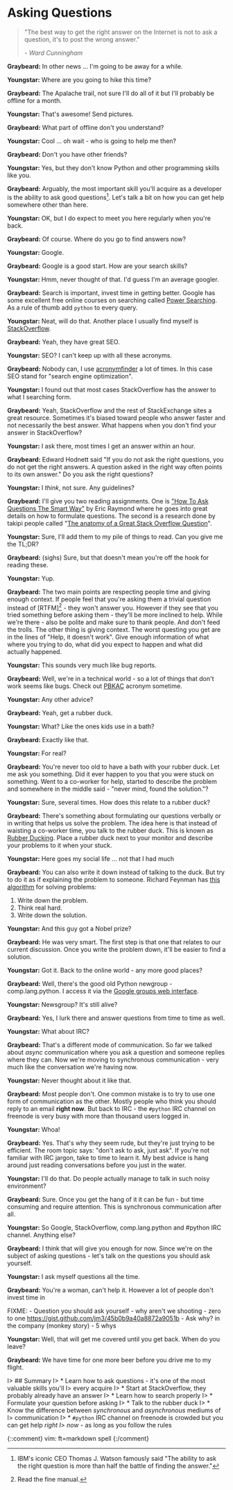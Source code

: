 # Asking Questions

> "The best way to get the right answer on the Internet is not to ask a question,
> it's to post the wrong answer."
>
>    *- Ward Cunningham*

**Graybeard:** In other news ... I'm going to be away for a while.

**Youngstar:** Where are you going to hike this time?

**Graybeard:** The Apalache trail, not sure I'll do all of it but I'll probably
be offline for a month.

**Youngstar:** That's awesome! Send pictures.

**Graybeard:** What part of offline don't you understand?

**Youngstar:** Cool ... oh wait - who is going to help me then?

**Graybeard:** Don't you have other friends?

**Youngstar:** Yes, but they don't know Python and other programming skills like
you.

**Graybeard:** Arguably, the most important skill you'll acquire as a developer
is the ability to ask good questions[^ibm]. Let's talk a bit on how you can get
help somewhere other than here.

**Youngstar:** OK, but I do expect to meet you here regularly when you're back.

**Graybeard:** Of course. Where do you go to find answers now?

**Youngstar:** Google.

**Graybeard:** Google is a good start. How are your search skills?

**Youngstar:** Hmm, never thought of that. I'd guess I'm an average googler.

**Graybeard:** Search is important, invest time in getting better.  Google has
some excellent free online courses on searching called [Power
Searching][psearch]. As a rule of thumb add `python` to every query.

**Youngstar:** Neat, will do that. Another place I usually find myself is
[StackOverflow][so].

**Graybeard:** Yeah, they have great SEO.

**Youngstar:** SEO? I can't keep up with all these acronyms.

**Graybeard:** Nobody can, I use [acronymfinder][af] a lot of times. In this
case SEO stand for "search engine optimization".

**Youngstar:** I found out that most cases StackOverflow has the answer to what
I searching form.

**Graybeard:** Yeah, StackOverflow and the rest of StackExchange sites a great
resource. Sometimes it's biased toward people who answer faster and not
necessarily the best answer. What happens when you don't find your answer in
StackOverflow?

**Youngstar:** I ask there, most times I get an answer within an hour.

**Graybeard:** Edward Hodnett said "If you do not ask the right questions, you
do not get the right answers. A question asked in the right way often points to
its own answer." Do  you ask the right questions?

**Youngstar:** I *think*, not sure. Any guidelines?

**Graybeard:** I'll give you two reading assignments. One is ["How To Ask
Questions The Smart Way"][asksmart] by Eric Raymond where he goes into great
details on how to formulate questions. The second is a research done by takipi
people called "[The anatomy of a Great Stack Overflow Question][soq]".

**Youngstar:** Sure, I'll add them to my pile of things to read. Can you give me
the TL;DR?

**Graybeard:** (sighs) Sure, but that doesn't mean you're off the hook for
reading these.

**Youngstar:** Yup.

**Graybeard:** The two main points are respecting people time and giving enough
context. If people feel that you're asking them a trivial question instead of
[RTFM][^rtfm] - they won't answer you. However if they see that you tried
something before asking them - they'll be more inclined to help. While we're
there - also be polite and make sure to thank people. And don't feed the trolls.
The other thing is giving context. The worst questing you get are in the lines
of "Help, it doesn't work". Give enough information of what where you trying to
do, what did you expect to happen and what did actually happened.

**Youngstar:** This sounds very much like bug reports.

**Graybeard:** Well, we're in a technical world - so a lot of things that don't
work seems like bugs. Check out [PBKAC][pbkac] acronym sometime.

**Youngstar:** Any other advice?

**Graybeard:** Yeah, get a rubber duck.

**Youngstar:** What? Like the ones kids use in a bath?

**Graybeard:** Exactly like that.

**Youngstar:** For real?

**Graybeard:** You're never too old to have a bath with your rubber duck. Let me
ask you something. Did it ever happen to you that you were stuck on something.
Went to a co-worker for help, started to describe the problem and somewhere in
the middle said - "never mind, found the solution."?

**Youngstar:** Sure, several times. How does this relate to a rubber duck?

**Graybeard:** There's something about formulating our questions verbally or in
writing that helps us solve the problem. The idea here is that instead of
waisting a co-worker time, you talk to the rubber duck. This is known as
[Rubber Ducking][rduck]. Place a rubber duck next to your monitor and
describe your problems to it when your stuck.

**Youngstar:** Here goes my social life ... not that I had much

**Graybeard:** You can also write it down instead of talking to the duck. But
try to do it as if explaining the problem to someone. Richard Feynman has 
[this algorithm][fa] for solving problems: 

1. Write down the problem.
2. Think real hard.
3. Write down the solution.

**Youngstar:** And this guy got a Nobel prize?

**Graybeard:** He was very smart. The first step is that one that relates to our
current discussion. Once you write the problem down, it'll be easier to find a
solution.

**Youngstar:** Got it. Back to the online world - any more good places?

**Graybeard:** Well, there's the good old Python newgroup - comp.lang.python. I
access it via the [Google groups web interface][clp].

**Youngstar:** Newsgroup? It's still alive?

**Graybeard:** Yes, I lurk there and answer questions from time to time as well.

**Youngstar:** What about IRC?

**Graybeard:** That's a different mode of communication. So far we talked about
*async* communication where you ask a question and someone replies where they
can. Now we're moving to synchronous communication - very much like the
conversation we're having now.

**Youngstar:** Never thought about it like that.

**Graybeard:** Most people don't. One common mistake is to try to use one form
of communication as the other. Mostly people who think you should reply to an
email **right now**. But back to IRC - the `#python` IRC channel on freenode is
very busy with more than thousand users logged in.

**Youngstar:** Whoa!

**Graybeard:** Yes. That's why they seem rude, but they're just trying to be
efficient. The room topic says: "don't ask to ask, just ask". If you're not
familiar with IRC jargon, take to time to learn it. My best advice is hang
around just reading conversations before you just in the water.

**Youngstar:** I'll do that. Do people actually manage to talk in such noisy
environment?

**Graybeard:** Sure. Once you get the hang of it it can be fun - but time
consuming and require attention. This is synchronous communication after all.

**Youngstar:** So Google, StackOverflow, comp.lang.python and #python IRC
channel. Anything else?

**Graybeard:** I think that will give you enough for now. Since we're on the
subject of asking questions - let's talk on the questions you should ask
yourself.

**Youngstar:** I ask myself questions all the time.

**Graybeard:** You're a woman, can't help it. However a lot of people don't
invest time in 

FIXME: 
    - Question you should ask yourself
        - why aren't we shooting
        - zero to one https://gist.github.com/jm3/45b0b9a40a8872a9051b
    - Ask why? in the company (monkey story)
    - 5 whys



**Youngstar:** Well, that will get me covered until you get back. When do you
leave?

**Graybeard:** We have time for one more beer before you drive me to my flight.

I> ## Summary
I> * Learn how to ask questions - it's one of the most valuable skills you'll
I>   every acquire
I> * Start at StackOverflow, they probably already have an answer
I> * Learn how to search properly
I> * Formulate your question before asking
I>     * Talk to the rubber duck
I> * Know the difference between *synchronous* and *asynchronous* mediums of
I>   communication
I> * `#python` IRC channel on freenode is crowded but you can get help *right
I>    now* - as long as you follow the rules


[af]: http://www.acronymfinder.com/
[asksmart]: http://www.catb.org/esr/faqs/smart-questions.html
[clp]: https://groups.google.com/forum/#!forum/comp.lang.python
[fa]: http://c2.com/cgi/wiki?FeynmanAlgorithm
[pbkac]: http://www.acronymfinder.com/Problem-Between-Keyboard-And-Chair-(PBKAC).html
[psearch]: http://www.powersearchingwithgoogle.com/course/ps/course.html
[rduck]: http://c2.com/cgi/wiki?RubberDucking
[so]: http://stackoverflow.com
[soq]: http://www.takipiblog.com/2014/02/03/the-anatomy-of-a-great-stack-overflow-question-after-analyzing-10000/

[^ibm]: IBM's iconic CEO Thomas J. Watson famously said "The ability to ask
    the right question is more than half the battle of finding the answer."
[^rtfm]: Read the fine manual.
[^seo]: Search engine optimization.

{::comment}
vim: ft=markdown spell
{:/comment}
